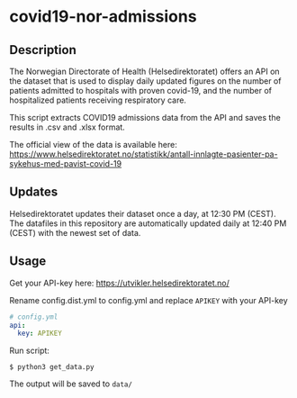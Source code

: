 # covid19-nor-admissions

## Description
The Norwegian Directorate of Health (Helsedirektoratet) offers an API on the dataset that is used to display daily updated figures on the number of patients admitted to hospitals with proven covid-19, and the number of hospitalized patients receiving respiratory care.

This script extracts COVID19 admissions data from the API and saves the results in .csv and .xlsx format.

The official view of the data is available here: https://www.helsedirektoratet.no/statistikk/antall-innlagte-pasienter-pa-sykehus-med-pavist-covid-19

## Updates

Helsedirektoratet updates their dataset once a day, at 12:30 PM (CEST).  
The datafiles in this repository are automatically updated daily at 12:40 PM (CEST) with the newest set of data.

## Usage
Get your API-key here: https://utvikler.helsedirektoratet.no/

Rename config.dist.yml to config.yml and replace `APIKEY` with your API-key
```yaml
# config.yml
api:
  key: APIKEY
```

Run script:
```
$ python3 get_data.py
```

The output will be saved to `data/`
